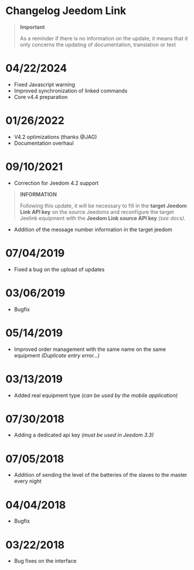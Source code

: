 # Changelog Jeedom Link

>**Important**
>
>As a reminder if there is no information on the update, it means that it only concerns the updating of documentation, translation or text

# 04/22/2024

- Fixed Javascript warning
- Improved synchronization of linked commands
- Core v4.4 preparation

# 01/26/2022

- V4.2 optimizations (thanks @JAG)
- Documentation overhaul

# 09/10/2021

- Correction for Jeedom 4.2 support
>**INFORMATION**
>
>Following this update, it will be necessary to fill in the **target Jeedom Link API key** on the source Jeedoms and reconfigure the target Jeelink equipment with the **Jeedom Link source API key** *(see docs)*.

- Addition of the message number information in the target jeedom

# 07/04/2019

- Fixed a bug on the upload of updates

# 03/06/2019

- Bugfix

# 05/14/2019

- Improved order management with the same name on the same equipment *(Duplicate entry error...)*

# 03/13/2019

- Added real equipment type *(can be used by the mobile application)*

# 07/30/2018

- Adding a dedicated api key *(must be used in Jeedom 3.3)*

# 07/05/2018

- Addition of sending the level of the batteries of the slaves to the master every night

# 04/04/2018

- Bugfix

# 03/22/2018

- Bug fixes on the interface
